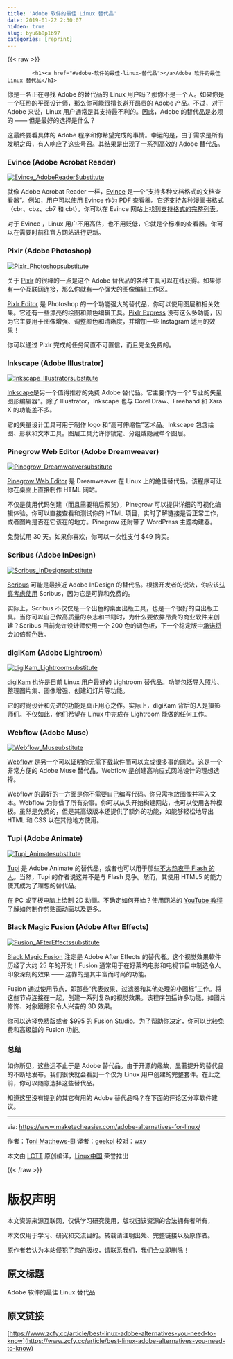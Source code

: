 ```yaml
---
title: 'Adobe 软件的最佳 Linux 替代品' 
date: 2019-01-22 2:30:07
hidden: true
slug: byu6b8p1b97
categories: [reprint]
---
```


{{< raw >}}

            <h1><a href="#adobe-软件的最佳-linux-替代品"></a>Adobe 软件的最佳 Linux 替代品</h1>
<p>你是一名正在寻找 Adobe 的替代品的 Linux 用户吗？那你不是一个人。如果你是一个狂热的平面设计师，那么你可能很擅长避开昂贵的 Adobe 产品。不过，对于 Adobe 来说，Linux 用户通常是其支持最不利的。因此，Adobe 的替代品是必须的 —— 但是最好的选择是什么？</p>
<p>这最终要看具体的 Adobe 程序和你希望完成的事情。幸运的是，由于需求是所有发明之母，有人响应了这些号召。其结果是出现了一系列高效的 Adobe 替代品。</p>
<h3><a href="#evince-adobe-acrobat-reader"></a>Evince (Adobe Acrobat Reader)</h3>
<p><a href="https://camo.githubusercontent.com/25ffe3377417aa87b8a65cb09d3d5e0d2749a1bd/68747470733a2f2f7777772e6d616b65746563686561736965722e636f6d2f6173736574732f75706c6f6164732f323031362f30382f4576696e63655f41646f6265526561646572537562737469747574652e6a7067"><img src="https://p0.ssl.qhimg.com/t01df5c8f3c2f28c25c.jpg" alt="Evince_AdobeReaderSubstitute" title="Evince_AdobeReaderSubstitute"></a></p>
<p>就像 Adobe Acrobat Reader 一样，<a href="https://wiki.gnome.org/Apps/Evince">Evince</a> 是一个“支持多种文档格式的文档查看器”。例如，用户可以使用 Evince 作为 PDF 查看器。它还支持各种漫画书格式（cbr、cbz、cb7 和 cbt）。你可以在 Evince 网站上找到<a href="https://wiki.gnome.org/Apps/Evince/SupportedDocumentFormats">支持格式的完整列表</a>。</p>
<p>对于 Evince ，Linux 用户不用高估，也不用贬低，它就是个标准的查看器。你可以在需要时前往官方网站进行更新。</p>
<h3><a href="#pixlr-adobe-photoshop"></a>Pixlr (Adobe Photoshop)</h3>
<p><a href="https://camo.githubusercontent.com/fe9c6b5e769441ffd4c43e02b8df2e493e6f9cd1/68747470733a2f2f7777772e6d616b65746563686561736965722e636f6d2f6173736574732f75706c6f6164732f323031362f30382f5069786c725f50686f746f73686f70737562737469747574652e6a7067"><img src="https://p0.ssl.qhimg.com/t014296d51391d4da48.jpg" alt="Pixlr_Photoshopsubstitute" title="Pixlr_Photoshopsubstitute"></a></p>
<p>关于 <a href="https://pixlr.com/">Pixlr</a> 的很棒的一点是这个 Adobe 替代品的各种工具可以在线获得。如果你有一个互联网连接，那么你就有一个强大的图像编辑工作区。</p>
<p><a href="https://pixlr.com/editor/">Pixlr Editor</a> 是 Photoshop 的一个功能强大的替代品，你可以使用图层和相关效果。它还有一些漂亮的绘图和颜色编辑工具。<a href="https://pixlr.com/express/">Pixlr Express</a> 没有这么多功能，因为它主要用于图像增强、调整颜色和清晰度，并增加一些 Instagram 适用的效果！</p>
<p>你可以通过 Pixlr 完成的任务简直不可置信，而且完全免费的。</p>
<h3><a href="#inkscape-adobe-illustrator"></a>Inkscape (Adobe Illustrator)</h3>
<p><a href="https://camo.githubusercontent.com/5edbd934f34a55437de16785f849210ee21ef838/68747470733a2f2f7777772e6d616b65746563686561736965722e636f6d2f6173736574732f75706c6f6164732f323031362f30382f496e6b73636170655f496c6c7573747261746f72737562737469747574652e6a7067"><img src="https://p0.ssl.qhimg.com/t01e2cf07e788bc2ae1.jpg" alt="Inkscape_Illustratorsubstitute" title="Inkscape_Illustratorsubstitute"></a></p>
<p><a href="https://inkscape.org/en/">Inkscape</a>是另一个值得推荐的免费 Adobe 替代品。它主要作为一个“专业的矢量图形编辑器”。除了 Illustrator，Inkscape 也与 Corel Draw、Freehand 和 Xara X 的功能差不多。</p>
<p>它的矢量设计工具可用于制作 logo 和“高可伸缩性”艺术品。Inkscape 包含绘图、形状和文本工具。图层工具允许你锁定、分组或隐藏单个图层。</p>
<h3><a href="#pinegrow-web-editor-adobe-dreamweaver"></a>Pinegrow Web Editor (Adobe Dreamweaver)</h3>
<p><a href="https://camo.githubusercontent.com/ebbdd6f7520d3930ae1cda0840f2036a25387d09/68747470733a2f2f7777772e6d616b65746563686561736965722e636f6d2f6173736574732f75706c6f6164732f323031362f30382f50696e6567726f775f447265616d776561766572737562737469747574652d343030783230342e6a7067"><img src="https://p0.ssl.qhimg.com/t01f1646f46dd930c39.jpg" alt="Pinegrow_Dreamweaversubstitute" title="Pinegrow_Dreamweaversubstitute"></a></p>
<p><a href="http://pinegrow.com/">Pinegrow Web Editor</a> 是 Dreamweaver 在 Linux 上的绝佳替代品。该程序可让你在桌面上直接制作 HTML 网站。</p>
<p>不仅是使用代码创建（而且需要稍后预览），Pinegrow 可以提供详细的可视化编辑体验。你可以直接查看和测试你的 HTML 项目，实时了解链接是否正常工作，或者图片是否在它该在的地方。Pinegrow 还附带了 WordPress 主题构建器。</p>
<p>免费试用 30 天。如果你喜欢，你可以一次性支付 $49 购买。</p>
<h3><a href="#scribus-adobe-indesign"></a>Scribus (Adobe InDesign)</h3>
<p><a href="https://camo.githubusercontent.com/b6ffe63e232161354a4752bf6c013d18c7538ffc/68747470733a2f2f7777772e6d616b65746563686561736965722e636f6d2f6173736574732f75706c6f6164732f323031362f30382f536372696275735f496e44657369676e737562737469747574652e6a7067"><img src="https://p0.ssl.qhimg.com/t01dc130bbfb3d8a4c0.jpg" alt="Scribus_InDesignsubstitute" title="Scribus_InDesignsubstitute"></a></p>
<p><a href="https://www.scribus.net/">Scribus</a> 可能是最接近 Adobe InDesign 的替代品。根据开发者的说法，你应该<a href="https://www.scribus.net/why-on-earth-should-i-use-scribus-2/">认真考虑使用</a> Scribus，因为它是可靠和免费的。</p>
<p>实际上，Scribus 不仅仅是一个出色的桌面出版工具，也是一个很好的自出版工具。当你可以自己做高质量的杂志和书籍时，为什么要依靠昂贵的商业软件来创建？Scribus 目前允许设计师使用一个 200 色的调色板，下一个稳定版中<a href="https://www.scribus.net/because-color-matters/">承诺将会加倍颜色数</a>。</p>
<h3><a href="#digikam-adobe-lightroom"></a>digiKam (Adobe Lightroom)</h3>
<p><a href="https://camo.githubusercontent.com/b52d8cc24ad61ca9ab6a034fcb239339cdb63ba6/68747470733a2f2f7777772e6d616b65746563686561736965722e636f6d2f6173736574732f75706c6f6164732f323031362f30382f646967694b616d5f4c69676874726f6f6d737562737469747574652d343030783231332e6a7067"><img src="https://p0.ssl.qhimg.com/t0162ef12d1c42c5a38.jpg" alt="digiKam_Lightroomsubstitute" title="digiKam_Lightroomsubstitute"></a></p>
<p><a href="http://digikam.org/">digiKam</a> 也许是目前 Linux 用户最好的 Lightroom 替代品。功能包括导入照片、整理图片集、图像增强、创建幻灯片等功能。</p>
<p>它的时尚设计和先进的功能是真正用心之作。实际上，digiKam 背后的人是摄影师们。不仅如此，他们希望在 Linux 中完成在 Lightroom 能做的任何工作。</p>
<h3><a href="#webflow-adobe-muse"></a>Webflow (Adobe Muse)</h3>
<p><a href="https://camo.githubusercontent.com/cdc3740896b201f35024425e98cdbfc4158498c5/68747470733a2f2f7777772e6d616b65746563686561736965722e636f6d2f6173736574732f75706c6f6164732f323031362f30382f576562666c6f775f4d7573657562737469747574652d343030783135382e6a7067"><img src="https://p0.ssl.qhimg.com/t0156b24c111f993de6.jpg" alt="Webflow_Museubstitute" title="Webflow_Museubstitute"></a></p>
<p><a href="https://webflow.com/">Webflow</a> 是另一个可以证明你无需下载软件而可以完成很多事的网站。这是一个非常方便的 Adobe Muse 替代品，Webflow 是创建高响应式网站设计的理想选择。</p>
<p>Webflow 的最好的一方面是你不需要自己编写代码。你只需拖放图像并写入文本。Webflow 为你做了所有杂事。你可以从头开始构建网站，也可以使用各种模板。虽然是免费的，但是其高级版本还提供了额外的功能，如能够轻松地导出 HTML 和 CSS 以在其他地方使用。</p>
<h3><a href="#tupi-adobe-animate"></a>Tupi (Adobe Animate)</h3>
<p><a href="https://camo.githubusercontent.com/ece3bfd6325bb77970eb00e9a764d6b642d762f4/68747470733a2f2f7777772e6d616b65746563686561736965722e636f6d2f6173736574732f75706c6f6164732f323031362f30382f547570695f416e696d617465737562737469747574652e6a7067"><img src="https://p0.ssl.qhimg.com/t017cd121c8ac92aed1.jpg" alt="Tupi_Animatesubstitute" title="Tupi_Animatesubstitute"></a></p>
<p><a href="http://www.maefloresta.com/portal/">Tupi</a> 是 Adobe Animate 的替代品，或者也可以用于那些<a href="https://www.maketecheasier.com/sites-moving-away-flash/">不太热衷于 Flash 的人</a>。当然，Tupi 的作者说这并不是与 Flash 竞争。然而，其使用 HTML5 的能力使其成为了理想的替代品。</p>
<p>在 PC 或平板电脑上绘制 2D 动画。不确定如何开始？使用网站的 <a href="https://www.youtube.com/user/maefloresta">YouTube 教程</a>了解如何制作剪贴画动画以及更多。</p>
<h3><a href="#black-magic-fusion-adobe-after-effects"></a>Black Magic Fusion (Adobe After Effects)</h3>
<p><a href="https://camo.githubusercontent.com/f5de342fb43c60f118242e8abdfa7eaae196a912/68747470733a2f2f7777772e6d616b65746563686561736965722e636f6d2f6173736574732f75706c6f6164732f323031362f30382f467573696f6e5f414674657245666665637473737562737469747574652e6a7067"><img src="https://p0.ssl.qhimg.com/t01f8f6f7130ba3a1de.jpg" alt="Fusion_AFterEffectssubstitute" title="Fusion_AFterEffectssubstitute"></a></p>
<p><a href="https://www.blackmagicdesign.com/">Black Magic Fusion</a> 注定是 Adobe After Effects 的替代者。这个视觉效果软件历经了大约 25 年的开发！Fusion 通常用于在好莱坞电影和电视节目中制造令人印象深刻的效果 —— 这靠的是其丰富而时尚的功能。</p>
<p>Fusion 通过使用节点，即那些“代表效果、过滤器和其他处理的小图标”工作。将这些节点连接在一起，创建一系列复杂的视觉效果。该程序包括许多功能，如图片修饰、对象跟踪和令人兴奋的 3D 效果。</p>
<p>你可以选择免费版或者 $995 的 Fusion Studio。为了帮助你决定，<a href="https://www.blackmagicdesign.com/products/fusion/compare">你可以比较</a>免费和高级版的 Fusion 功能。</p>
<h3><a href="#总结"></a>总结</h3>
<p>如你所见，这些远不止于是 Adobe 替代品。由于开源的缘故，显著提升的替代品的不断地发布。我们很快就会看到一个仅为 Linux 用户创建的完整套件。在此之前，你可以随意选择这些替代品。</p>
<p>知道这里没有提到的其它有用的 Adobe 替代品吗？在下面的评论区分享软件建议。</p>
<hr>
<p>via: <a href="https://www.maketecheasier.com/adobe-alternatives-for-linux/">https://www.maketecheasier.com/adobe-alternatives-for-linux/</a></p>
<p>作者：<a href="https://www.maketecheasier.com/author/ttmatthe/">Toni Matthews-El</a> 译者：<a href="https://github.com/geekpi">geekpi</a> 校对：<a href="https://github.com/wxy">wxy</a></p>
<p>本文由 <a href="https://github.com/LCTT/TranslateProject">LCTT</a> 原创编译，<a href="https://linux.cn/">Linux中国</a> 荣誉推出</p>

          
{{< /raw >}}

# 版权声明
本文资源来源互联网，仅供学习研究使用，版权归该资源的合法拥有者所有，

本文仅用于学习、研究和交流目的。转载请注明出处、完整链接以及原作者。

原作者若认为本站侵犯了您的版权，请联系我们，我们会立即删除！

## 原文标题
Adobe 软件的最佳 Linux 替代品

## 原文链接
[https://www.zcfy.cc/article/best-linux-adobe-alternatives-you-need-to-know](https://www.zcfy.cc/article/best-linux-adobe-alternatives-you-need-to-know)

